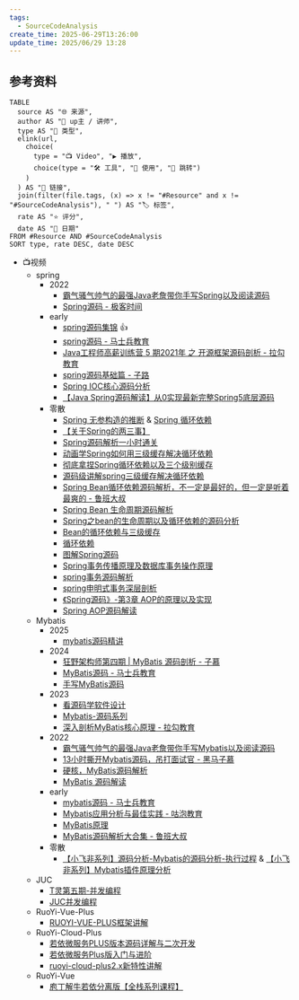 ```yaml
---
tags:
  - SourceCodeAnalysis
create_time: 2025-06-29T13:26:00
update_time: 2025/06/29 13:28
---
```


## 参考资料

```dataview
TABLE 
  source AS "🌐 来源", 
  author AS "👤 up主 / 讲师", 
  type AS "📁 类型", 
  elink(url, 
    choice(
      type = "📺 Video", "▶ 播放", 
      choice(type = "🛠️ 工具", "🧰 使用", "📖 跳转") 
    )
  ) AS "🔗 链接", 
  join(filter(file.tags, (x) => x != "#Resource" and x != "#SourceCodeAnalysis"), " ") AS "🏷️ 标签", 
  rate AS "⭐ 评分", 
  date AS "📅 日期"
FROM #Resource AND #SourceCodeAnalysis  
SORT type, rate DESC, date DESC
```

- 📺视频
	- spring
		- 2022
			- [霸气骚气帅气的最强Java老詹带你手写Spring以及阅读源码](https://www.bilibili.com/video/BV11P4y1M7vF?vd_source=84272a2d7f72158b38778819be5bc6ad)
			- [Spring源码 - 极客时间](https://www.bilibili.com/video/BV1Bd4y1U7Ec?vd_source=84272a2d7f72158b38778819be5bc6ad)
		- early
			- [spring源码集锦](https://www.bilibili.com/video/BV18Q4y1r7ZT?vd_source=84272a2d7f72158b38778819be5bc6ad) 👍
			- [spring源码 - 马士兵教育](https://www.bilibili.com/video/BV1nK4y1u7ni?p=263&vd_source=84272a2d7f72158b38778819be5bc6ad)
			- [Java工程师高薪训练营 5 期2021年 之 开源框架源码剖析 - 拉勾教育](https://www.bilibili.com/video/BV1qA4y1S7S7?vd_source=84272a2d7f72158b38778819be5bc6ad)
			- [spring源码基础篇 - 子路](https://www.bilibili.com/video/BV1Ek4y1r7j5?p=6&vd_source=84272a2d7f72158b38778819be5bc6ad)
			- [Spring IOC核心源码分析](https://www.bilibili.com/video/BV1zB4y1T7RK?vd_source=84272a2d7f72158b38778819be5bc6ad)
			- [【Java Spring源码解读】从0实现最新完整Spring5底层源码](https://www.bilibili.com/video/BV1BZrhYfEu3?vd_source=84272a2d7f72158b38778819be5bc6ad)
		- 零散
			- [Spring 无参构造的推断](https://www.bilibili.com/video/BV1vt4y1J76n?vd_source=84272a2d7f72158b38778819be5bc6ad) & [Spring 循环依赖](https://www.bilibili.com/video/BV1fK411f7bG?vd_source=84272a2d7f72158b38778819be5bc6ad)
			- [【关于Spring的两三事】](https://www.bilibili.com/video/BV1wAU7Y1EMg?vd_source=84272a2d7f72158b38778819be5bc6ad)
			- [Spring源码解析一小时通关](https://www.bilibili.com/video/BV1oEwbegEy3?vd_source=84272a2d7f72158b38778819be5bc6ad)
			- [动画学Spring如何用三级缓存解决循环依赖](https://www.bilibili.com/video/BV1AJ4m157MU?vd_source=84272a2d7f72158b38778819be5bc6ad)
			- [彻底拿捏Spring循环依赖以及三个级别缓存](https://www.bilibili.com/video/BV1HwkvYmEXv?vd_source=84272a2d7f72158b38778819be5bc6ad)
			- [源码级讲解spring三级缓存解决循环依赖](https://www.bilibili.com/video/BV1RX4y1c7qB?vd_source=84272a2d7f72158b38778819be5bc6ad)
			- [Spring Bean循环依赖源码解析，不一定是最好的，但一定是听着最爽的 - 鲁班大叔](https://www.bilibili.com/video/BV1dy4y1C7MP?vd_source=84272a2d7f72158b38778819be5bc6ad)
			- [Spring Bean 生命周期源码解析](https://www.bilibili.com/video/BV1GY411g7JK?vd_source=84272a2d7f72158b38778819be5bc6ad)
			- [Spring之bean的生命周期以及循环依赖的源码分析](https://www.bilibili.com/video/BV1bX4y1w7Sr?vd_source=84272a2d7f72158b38778819be5bc6ad)
			- [Bean的循环依赖与三级缓存](https://www.bilibili.com/video/BV1PM411v7vs?vd_source=84272a2d7f72158b38778819be5bc6ad)
			- [循环依赖](https://www.bilibili.com/video/BV1Pp421R7k6?vd_source=84272a2d7f72158b38778819be5bc6ad)
			- [图解Spring源码](https://www.bilibili.com/video/BV1Lj9tY5ESf?vd_source=84272a2d7f72158b38778819be5bc6ad)
			- [Spring事务传播原理及数据库事务操作原理](https://www.bilibili.com/video/BV1R64y1R7Pm?p=12&vd_source=84272a2d7f72158b38778819be5bc6ad)
			- [spring事务源码解析](https://www.bilibili.com/video/BV1ey4y1E7uA?vd_source=84272a2d7f72158b38778819be5bc6ad)
			- [spring申明式事务深层剖析](https://www.bilibili.com/video/BV1VE41157Um?vd_source=84272a2d7f72158b38778819be5bc6ad)
			- [《Spring源码》-第3章 AOP的原理以及实现](https://www.bilibili.com/video/BV1Kv411T7UV?vd_source=84272a2d7f72158b38778819be5bc6ad)
			- [Spring AOP源码解读](https://www.bilibili.com/video/BV1XN4y1W78n?vd_source=84272a2d7f72158b38778819be5bc6ad)
	- Mybatis
		- 2025
			- [mybatis源码精讲](https://www.bilibili.com/video/BV1XFRvYwEiD?vd_source=84272a2d7f72158b38778819be5bc6ad)
		- 2024
			- [狂野架构师第四期 | MyBatis 源码剖析 - 子慕](https://www.bilibili.com/video/BV1fQ4y1F7ZQ?vd_source=84272a2d7f72158b38778819be5bc6ad)
			- [MyBatis源码 - 马士兵教育](https://www.bilibili.com/video/BV1cw411E7CY?vd_source=84272a2d7f72158b38778819be5bc6ad)
			- [手写MyBatis源码](https://www.bilibili.com/video/BV1uK4y1q7T2?vd_source=84272a2d7f72158b38778819be5bc6ad)
		- 2023
			- [看源码学软件设计](https://www.bilibili.com/video/BV1cm4y1G7WX?vd_source=84272a2d7f72158b38778819be5bc6ad)
			- [Mybatis-源码系列](https://www.bilibili.com/video/BV1dT411z7fL?vd_source=84272a2d7f72158b38778819be5bc6ad)
			- [深入剖析MyBatis核心原理 - 拉勾教育](https://www.bilibili.com/video/BV1Gs4y1j7j7?vd_source=84272a2d7f72158b38778819be5bc6ad)
		- 2022
			- [霸气骚气帅气的最强Java老詹带你手写Mybatis以及阅读源码](https://www.bilibili.com/video/BV1Y34y187yT?vd_source=84272a2d7f72158b38778819be5bc6ad)
			- [13小时撕开Mybatis源码，吊打面试官 - 黑马子慕](https://www.bilibili.com/video/BV1R14y1W7yS?vd_source=84272a2d7f72158b38778819be5bc6ad)
			- [硬核，MyBatis源码解析](https://www.bilibili.com/video/BV1tt4y1u7u3?vd_source=84272a2d7f72158b38778819be5bc6ad)
			- [MyBatis 源码解读](https://www.bilibili.com/video/BV1sP4y1o7kB?vd_source=84272a2d7f72158b38778819be5bc6ad)
		- early
			- [mybatis源码 - 马士兵教育](https://www.bilibili.com/video/BV1nK4y1u7ni?p=269&vd_source=84272a2d7f72158b38778819be5bc6ad)
			- [Mybatis应用分析与最佳实践 - 咕泡教育](https://www.bilibili.com/video/BV1R64y1R7Pm?p=15&vd_source=84272a2d7f72158b38778819be5bc6ad)
			- [MyBatis原理](https://www.bilibili.com/video/BV1Jh411v7Uf?vd_source=84272a2d7f72158b38778819be5bc6ad)
			- [MyBatis源码解析大合集 - 鲁班大叔](https://www.bilibili.com/video/BV1Tp4y1X7FM?vd_source=84272a2d7f72158b38778819be5bc6ad)
		- 零散
			- [【小飞非系列】源码分析-Mybatis的源码分析-执行过程](https://www.bilibili.com/video/BV1J64y1q7V8?vd_source=84272a2d7f72158b38778819be5bc6ad) &  [【小飞非系列】Mybatis插件原理分析](https://www.bilibili.com/video/BV1hy4y1j7oF?vd_source=84272a2d7f72158b38778819be5bc6ad)
	- JUC
		- [T灵第五期-并发编程](https://www.bilibili.com/video/BV1oB4y1Y7Dt?vd_source=84272a2d7f72158b38778819be5bc6ad)
		- [JUC并发编程](https://www.bilibili.com/video/BV1VR4y1z7yn?vd_source=84272a2d7f72158b38778819be5bc6ad)
	- RuoYi-Vue-Plus
		- [RUOYI-VUE-PLUS框架讲解](https://www.bilibili.com/video/BV1Ci421y7xg?vd_source=84272a2d7f72158b38778819be5bc6ad)
	- RuoYi-Cloud-Plus
		- [若依微服务PLUS版本源码详解与二次开发](https://www.bilibili.com/video/BV1yA411r7ji?vd_source=84272a2d7f72158b38778819be5bc6ad)
		- [若依微服务Plus版入门与进阶](https://www.bilibili.com/video/BV1yg411e7Kt?vd_source=84272a2d7f72158b38778819be5bc6ad)
		- [ruoyi-cloud-plus2.x新特性讲解](https://www.bilibili.com/video/BV1fG411y7JN?vd_source=84272a2d7f72158b38778819be5bc6ad)
	- RuoYi-Vue
		- [庖丁解牛若依分离版【全栈系列课程】](https://www.bilibili.com/video/BV1ZyfoYLEzY?vd_source=84272a2d7f72158b38778819be5bc6ad)
